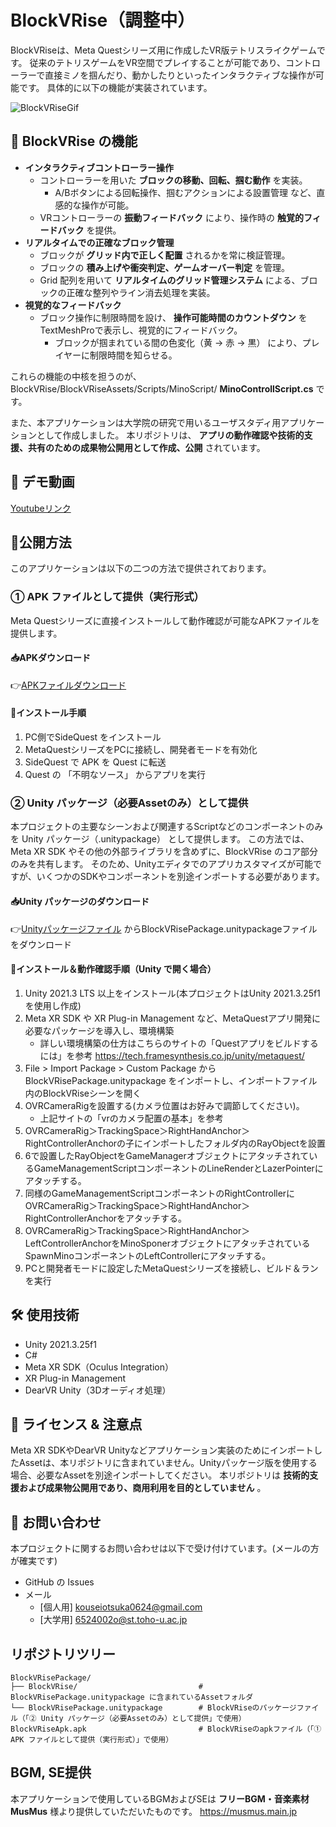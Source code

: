 # BlockVRise（調整中）
BlockVRiseは、Meta Questシリーズ用に作成したVR版テトリスライクゲームです。
従来のテトリスゲームをVR空間でプレイすることが可能であり、コントローラーで直接ミノを掴んだり、動かしたりといったインタラクティブな操作が可能です。
具体的に以下の機能が実装されています。

![BlockVRiseGif](https://github.com/user-attachments/assets/5e5246ad-4f44-4c75-9876-21acab235ddf)

## 🎯 BlockVRise の機能
- **インタラクティブコントローラー操作**
  - コントローラーを用いた **ブロックの移動、回転、掴む動作** を実装。
    - A/Bボタンによる回転操作、掴むアクションによる設置管理 など、直感的な操作が可能。
  - VRコントローラーの **振動フィードバック** により、操作時の **触覚的フィードバック** を提供。
- **リアルタイムでの正確なブロック管理**
  - ブロックが **グリッド内で正しく配置** されるかを常に検証管理。
  - ブロックの **積み上げや衝突判定、ゲームオーバー判定** を管理。
  - Grid 配列を用いて **リアルタイムのグリッド管理システム** による、ブロックの正確な整列やライン消去処理を実装。
- **視覚的なフィードバック**
  - ブロック操作に制限時間を設け、 **操作可能時間のカウントダウン** をTextMeshProで表示し、視覚的にフィードバック。
    - ブロックが掴まれている間の色変化（黄 → 赤 → 黒） により、プレイヤーに制限時間を知らせる。
  
これらの機能の中核を担うのが、BlockVRise/BlockVRiseAssets/Scripts/MinoScript/ **MinoControllScript.cs** です。

また、本アプリケーションは大学院の研究で用いるユーザスタディ用アプリケーションとして作成しました。
本リポジトリは、 **アプリの動作確認や技術的支援、共有のための成果物公開用として作成、公開** されています。

## 🎥 デモ動画
[Youtubeリンク
](https://youtu.be/d81Epoe6ncE)

## 🚀公開方法
このアプリケーションは以下の二つの方法で提供されております。

### ① APK ファイルとして提供（実行形式）
Meta Questシリーズに直接インストールして動作確認が可能なAPKファイルを提供します。
#### 📥APKダウンロード
👉[APKファイルダウンロード](https://drive.google.com/file/d/12nlYZyTU77DEyzbyYt3QKizTHL6avole/view?usp=drive_link)
#### 📌インストール手順
1. PC側でSideQuest をインストール
2. MetaQuestシリーズをPCに接続し、開発者モードを有効化
3. SideQuest で APK を Quest に転送
4. Quest の 「不明なソース」 からアプリを実行

### ② Unity パッケージ（必要Assetのみ）として提供
本プロジェクトの主要なシーンおよび関連するScriptなどのコンポーネントのみを Unity パッケージ（.unitypackage） として提供します。
この方法では、Meta XR SDK やその他の外部ライブラリを含めずに、BlockVRise のコア部分のみを共有します。
そのため、Unityエディタでのアプリカスタマイズが可能ですが、いくつかのSDKやコンポーネントを別途インポートする必要があります。

#### 📥Unity パッケージのダウンロード
👉[Unityパッケージファイル](https://github.com/KouseiOtsuka0624/BlockVRise/tree/master/BlockVRisePackage)
からBlockVRisePackage.unitypackageファイルをダウンロード
#### 📌インストール＆動作確認手順（Unity で開く場合）
1. Unity 2021.3 LTS 以上をインストール(本プロジェクトはUnity 2021.3.25f1を使用し作成)
2. Meta XR SDK や XR Plug-in Management など、MetaQuestアプリ開発に必要なパッケージを導入し、環境構築
   - 詳しい環境構築の仕方はこちらのサイトの「Questアプリをビルドするには」を参考 https://tech.framesynthesis.co.jp/unity/metaquest/
3. File > Import Package > Custom Package から BlockVRisePackage.unitypackage をインポートし、インポートファイル内のBlockVRiseシーンを開く
4. OVRCameraRigを設置する(カメラ位置はお好みで調節してください)。
   - 上記サイトの「vrのカメラ配置の基本」を参考
5. OVRCameraRig＞TrackingSpace＞RightHandAnchor＞RightControllerAnchorの子にインポートしたフォルダ内のRayObjectを設置
6. 6で設置したRayObjectをGameManagerオブジェクトにアタッチされているGameManagementScriptコンポーネントのLineRenderとLazerPointerにアタッチする。
7. 同様のGameManagementScriptコンポーネントのRightControllerにOVRCameraRig＞TrackingSpace＞RightHandAnchor＞RightControllerAnchorをアタッチする。
8. OVRCameraRig＞TrackingSpace＞RightHandAnchor＞LeftControllerAnchorをMinoSponerオブジェクトにアタッチされているSpawnMinoコンポーネントのLeftControllerにアタッチする。
9. PCと開発者モードに設定したMetaQuestシリーズを接続し、ビルド＆ランを実行

## 🛠 使用技術
- Unity 2021.3.25f1
- C#
- Meta XR SDK（Oculus Integration）
- XR Plug-in Management
- DearVR Unity（3Dオーディオ処理）

## 📜 ライセンス & 注意点
Meta XR SDKやDearVR Unityなどアプリケーション実装のためにインポートしたAssetは、本リポジトリに含まれていません。Unityパッケージ版を使用する場合、必要なAssetを別途インポートしてください。
本リポジトリは **技術的支援および成果物公開用であり、商用利用を目的としていません** 。

## 📩 お問い合わせ
本プロジェクトに関するお問い合わせは以下で受け付けています。(メールの方が確実です)
- GitHub の Issues
- メール
  - [個人用] kouseiotsuka0624@gmail.com
  - [大学用] 6524002o@st.toho-u.ac.jp
 
## リポジトリツリー
    BlockVRisePackage/
    ├── BlockVRise/                           # BlockVRisePackage.unitypackage に含まれているAssetフォルダ
    └── BlockVRisePackage.unitypackage        # BlockVRiseのパッケージファイル（「② Unity パッケージ（必要Assetのみ）として提供」で使用）
    BlockVRiseApk.apk                         # BlockVRiseのapkファイル（「① APK ファイルとして提供（実行形式）」で使用）



## BGM, SE提供
本アプリケーションで使用しているBGMおよびSEは **フリーBGM・音楽素材MusMus** 様より提供していただいたものです。
https://musmus.main.jp
